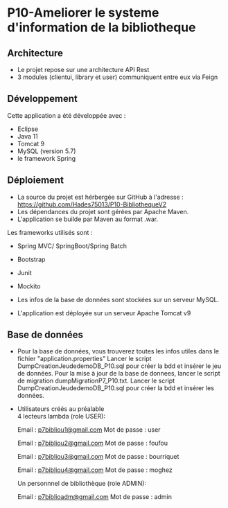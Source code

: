# P10-Ameliorer le systeme d'information de la bibliotheque


## Architecture 

- Le projet repose sur une architecture API Rest 
- 3 modules (clientui, library et user) communiquent entre eux via Feign


## Développement

Cette application a été développée avec :
- Eclipse
- Java 11
- Tomcat 9
- MySQL (version 5.7)
- le framework Spring 


## Déploiement

* La source du projet est hérbergée sur GitHub à l'adresse : https://github.com/Hades75013/P10-BibliothequeV2
* Les dépendances du projet sont gérées par Apache Maven.
* L'application se builde par Maven au format .war.

Les frameworks utilisés sont : 
* Spring MVC/ SpringBoot/Spring Batch
* Bootstrap
* Junit
* Mockito

* Les infos de la base de données sont stockées sur un serveur MySQL.
* L'application est déployée sur un serveur Apache Tomcat v9


## Base de données

* Pour la base de données, vous trouverez toutes les infos utiles dans le fichier "application.properties"
  Lancer le script DumpCreationJeudedemoDB_P10.sql pour créer la bdd et insérer le jeu de données.
  Pour la mise à jour de la base de donnees, lancer le script de migration dumpMigrationP7_P10.txt.
  Lancer le script DumpCreationJeudedemoDB_P10.sql pour créer la bdd et insérer les données.


* Utilisateurs créés au préalable  
 4 lecteurs lambda (role USER): 
  
  Email : p7bibliou1@gmail.com
  Mot de passe : user

  Email : p7bibliou2@gmail.com
  Mot de passe : foufou

  Email : p7bibliou3@gmail.com
  Mot de passe : bourriquet

  Email : p7bibliou4@gmail.com
  Mot de passe : moghez

  Un personnnel de bibliothèque (role ADMIN): 
  
  Email : p7biblioadm@gmail.com
  Mot de passe : admin
